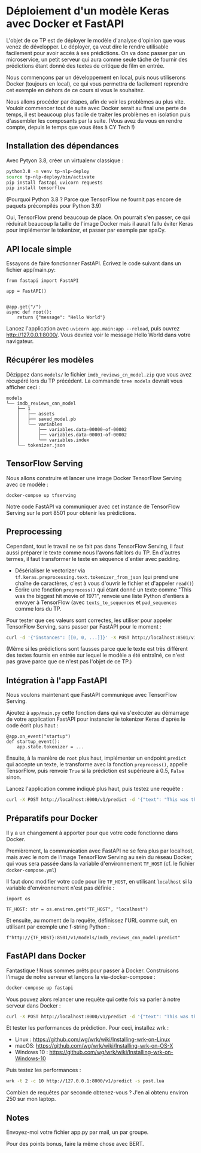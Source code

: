 # Déploiement d'un modèle Keras avec Docker et FastAPI

L'objet de ce TP est de déployer le modèle d'analyse d'opinion que
vous venez de développer. Le déployer, ça veut dire le rendre
utilisable facilement pour avoir accès à ses prédictions. On va donc
passer par un microservice, un petit serveur qui aura comme seule
tâche de fournir des prédictions étant donné des textes de critique de
film en entrée.

Nous commençons par un développement en local, puis nous utiliserons
Docker (toujours en local), ce qui vous permettra de facilement
reprendre cet exemple en dehors de ce cours si vous le souhaitez.

Nous allons procéder par étapes, afin de voir les problèmes au plus
vite. Vouloir commencer tout de suite avec Docker serait au final une
perte de temps, il est beaucoup plus facile de traiter les problèmes
en isolation puis d'assembler les composants par la suite. (Vous avez
du vous en rendre compte, depuis le temps que vous êtes à CY Tech !)

## Installation des dépendances

Avec Pytyon 3.8, créer un virtualenv classique :

```bash
python3.8 -m venv tp-nlp-deploy
source tp-nlp-deploy/bin/activate
pip install fastapi uvicorn requests
pip install tensorflow
```

(Pourquoi Python 3.8 ? Parce que TensorFlow ne fournit pas encore de
paquets précompilés pour Python 3.9)

Oui, TensorFlow prend beaucoup de place. On pourrait s'en passer, ce
qui réduirait beaucoup la taille de l'image Docker mais il aurait
fallu éviter Keras pour implémenter le tokenizer, et passer par
exemple par spaCy.

## API locale simple

Essayons de faire fonctionner FastAPI. Écrivez le code suivant dans un
fichier app/main.py:

```python3
from fastapi import FastAPI

app = FastAPI()


@app.get("/")
async def root():
    return {"message": "Hello World"}
```


Lancez l'application avec `uvicorn app.main:app --reload`, puis ouvrez
<http://127.0.0.1:8000/>. Vous devriez voir le message Hello World
dans votre navigateur.

## Récupérer les modèles

Dézippez dans `models/` le fichier `imdb_reviews_cn_model.zip` que vous
avez récupéré lors du TP précédent. La commande `tree models` devrait
vous afficher ceci :

```
models
└── imdb_reviews_cnn_model
    ├── 1
    │   ├── assets
    │   ├── saved_model.pb
    │   └── variables
    │       ├── variables.data-00000-of-00002
    │       ├── variables.data-00001-of-00002
    │       └── variables.index
    └── tokenizer.json
```

## TensorFlow Serving

Nous allons construire et lancer une image Docker TensorFlow Serving
avec ce modèle :

```
docker-compse up tfserving
```

Notre code FastAPI va communiquer avec cet instance de TensorFlow
Serving sur le port 8501 pour obtenir les prédictions.

## Preprocessing

Cependant, tout le travail ne se fait pas dans TensorFlow Serving, il
faut aussi préparer le texte comme nous l'avons fait lors du TP. En
d'autres termes, il faut transformer le texte en séquence d'entier avec
padding.

 * Désérialiser le vectorizer via
   `tf.keras.preprocessing.text.tokenizer_from_json` (qui prend une
   chaîne de caractères, c'est à vous d'ouvrir le fichier et d'appeler
   `read()`)
 * Écrire une fonction `preprocess()` qui étant donné un texte comme
   "This was the biggest hit movie of 1971", renvoie une liste Python
   d'entiers à envoyer à TensorFlow (avec `texts_to_sequences` et
   `pad_sequences` comme lors du TP.

Pour tester que ces valeurs sont correctes, les utiliser pour appeler
TensorFlow Serving, sans passer par FastAPI pour le moment :

```bash
curl -d '{"instances": [[0, 0, ...]]}' -X POST http://localhost:8501/v1/models/imdb_reviews_cnn_model:predict
```

(Même si les prédictions sont fausses parce que le texte est très
différent des textes fournis en entrée sur lequel le modèle a été
entraîné, ce n'est pas grave parce que ce n'est pas l'objet de ce TP.)

## Intégration à l'app FastAPI

Nous voulons maintenant que FastAPI communique avec TensorFlow
Serving.

Ajoutez à `app/main.py` cette fonction dans qui va s'exécuter au
démarrage de votre application FastAPI pour instancier le tokenizer
Keras d'après le code écrit plus haut :

```python3
@app.on_event("startup")
def startup_event():
    app.state.tokenizer = ...
```

Ensuite, à la manière de `root` plus haut, implémenter un endpoint
`predict` qui accepte un texte, le transforme avec la fonction
`preprocess()`, appelle TensorFlow, puis renvoie `True` si la prédiction
est supérieure à 0.5, `False` sinon.

Lancez l'application comme indiqué plus haut, puis testez une requête
:

```bash
curl -X POST http://localhost:8000/v1/predict -d '{"text": "This was the biggest hit movie of 1971"}
```

## Préparatifs pour Docker

Il y a un changement à apporter pour que votre code fonctionne dans
Docker.

Premièrement, la communication avec FastAPI ne se fera plus par
localhost, mais avec le nom de l'image TensorFlow Serving au sein du
réseau Docker, qui vous sera passée dans la variable d'environnement
`TF_HOST` (cf. le fichier `docker-compose.yml`)

Il faut donc modifier votre code pour lire `TF_HOST`, en utilisant
`localhost` si la variable d'environnement n'est pas définie :

```python3
import os

TF_HOST: str = os.environ.get("TF_HOST", "localhost")
```

Et ensuite, au moment de la requête, définissez l'URL comme suit, en
utilisant par exemple une f-string Python :

```python3
f"http://{TF_HOST}:8501/v1/models/imdb_reviews_cnn_model:predict"
```

## FastAPI dans Docker

Fantastique ! Nous sommes prêts pour passer à Docker. Construisons
l'image de notre serveur et lançons la via-docker-compose :

```bash
docker-compose up fastapi
```

Vous pouvez alors relancer une requête qui cette fois va parler à notre
serveur dans Docker :

```bash
curl -X POST http://localhost:8000/v1/predict -d '{"text": "This was the biggest hit movie of 1971"}'
```

Et tester les performances de prédiction. Pour ceci, installez wrk :

 * Linux : https://github.com/wg/wrk/wiki/Installing-wrk-on-Linux
 * macOS: https://github.com/wg/wrk/wiki/Installing-wrk-on-OS-X
 * Windows 10 : https://github.com/wg/wrk/wiki/Installing-wrk-on-Windows-10

Puis testez les performances :

```bash
wrk -t 2 -c 10 http://127.0.0.1:8000/v1/predict -s post.lua
```

Combien de requêtes par seconde obtenez-vous ? J'en ai obtenu environ
250 sur mon laptop.

## Notes

Envoyez-moi votre fichier app.py par mail, un par groupe.

Pour des points bonus, faire la même chose avec BERT.
